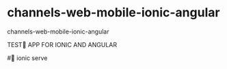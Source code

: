 # channels-web-mobile-ionic-angular
channels-web-mobile-ionic-angular

TEST🚀 APP FOR IONIC AND ANGULAR

#🚀 ionic serve
